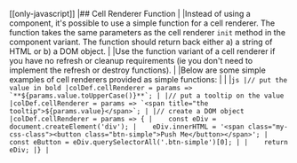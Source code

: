 [[only-javascript]]
|## Cell Renderer Function
|
|Instead of using a component, it's possible to use a simple function for a cell renderer. The function takes the same parameters as the cell renderer `init` method in the component variant. The function should return back  either a) a string of HTML or b) a DOM object.
|
|Use the function variant of a cell renderer if you have no refresh or cleanup requirements (ie you don't need to implement the refresh or destroy functions).
|
|Below are some simple examples of cell renderers provided as simple functions:
|
|
|```js
|// put the value in bold
|colDef.cellRenderer = params => `**${params.value.toUpperCase()}**`;
|
|// put a tooltip on the value
|colDef.cellRenderer = params => `<span title="the tooltip">${params.value}</span>`;
|
|// create a DOM object
|colDef.cellRenderer = params => {
|    const eDiv = document.createElement('div');
|    eDiv.innerHTML = '<span class="my-css-class"><button class="btn-simple">Push Me</button></span>';
|    const eButton = eDiv.querySelectorAll('.btn-simple')[0];
|
|    return eDiv;
|}
|```
